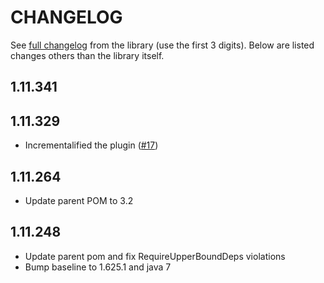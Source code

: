 CHANGELOG
=========

See [full changelog](https://github.com/aws/aws-sdk-java/blob/master/CHANGELOG.md) from the library (use the first 3 digits).
Below are listed changes others than the library itself.

1.11.341
--------

1.11.329
-----
* Incrementalified the plugin ([#17](https://github.com/jenkinsci/aws-java-sdk-plugin/pull/17))

1.11.264
-----
* Update parent POM to 3.2

1.11.248
-----
* Update parent pom and fix RequireUpperBoundDeps violations
* Bump baseline to 1.625.1 and java 7
